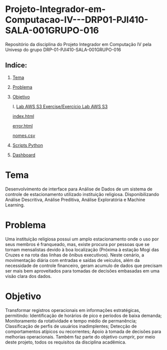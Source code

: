 # Projeto-Integrador-em-Computacao-IV---DRP01-PJI410-SALA-001GRUPO-016

Repositório da disciplina do Projeto Integrador em Computação IV pela Univesp do grupo DRP-01-PJI410-SALA-001GRUPO-016

## Indíce:

1. [Tema](#tema)

2. [Problema](#problema)

3. [Objetivo](#objetivo)

    I.    [Lab AWS S3 Exercise/Exercício Lab AWS S3](#Exercício01)

    [index.html](Exercicios/index.html)

    [error.html](Exercicios/error.html)

    [nomes.csv](Exercicios/dados/nomes.csv)

4. [Scripts Python](scripts/script_python.py)

5. [Dashboard](dashboard/dashboard.pdf)

# Tema

Desenvolvimento de interface para Análise de Dados de um sistema de controle de estacionamento utilizado instituição religiosa. Disponibilizando Análise Descritiva, Análise Preditiva, Análise Exploratória e Machine Learning.

# Problema

Uma instituição religiosa possui um amplo estacionamento onde o uso por seus membros é franqueado, mas, existe procura por pessoas que se tornam mensalistas devido à boa localização (Próxima à estação Mogi das Cruzes e na rota das linhas de ônibus executivos). Neste cenário, a movimentação diária com entradas e saídas de veículos, além da necessidade de controle financeiro, geram acumulo de dados que precisam ser mais bem aproveitados para tomadas de decisões embasadas em uma visão clara dos dados.

# Objetivo

Transformar registros operacionais em informações estratégicas, permitindo: Identificação de horários de pico e períodos de baixa demanda; Monitoramento da rotatividade e tempo médio de permanência; Classificação de perfis de usuários inadimplentes; Detecção de comportamentos atípicos ou recorrentes; Apoio à tomada de decisões para melhorias operacionais. Também faz parte do objetivo cumprir, por meio deste projeto, todos os requisitos da disciplina acadêmica.
